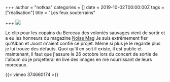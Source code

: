 +++
author = "notkaa"
categories = []
date = 2019-10-02T00:00:00Z
tags = ["réalisation"]
title = "Les feux souterrains"

+++
![](/uploads/2021-07-22-les_feux_souterrains_tiny.jpg) 

Le clip pour les copains du Berceau des volontés sauvages vient de sortir et a eu les honneurs du magazine [Noise Mag](http://www.noisemag.net/avant-premiere-berceau-des-volontes-sauvages-clippe-un-premier-extrait-de-son-album) Je suis extrêmement fier qu'Alban et Joost m'aient confié ce projet. Même si plus je le regarde plus je lui trouve des défauts. Quoi qu'il en soit il existe, il est public et maintenant, il faut que j'assure le 26 octobre lors du concert de sortie de l'album où je projetterai en live des images en me nourrissant de leurs morceaux.

{{< vimeo 374660174 >}}